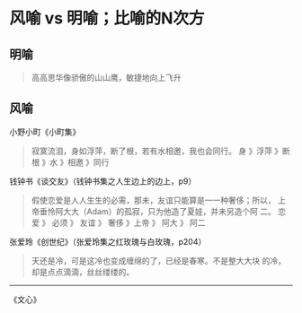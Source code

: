 # 风喻 vs 明喻；比喻的N次方

## 明喻

> ⾼高思华像骄傲的⼭山鹰，敏捷地向上飞升

## 风喻
小野小町《小町集》
> 寂寞流泪，身如浮萍，断了根，若有水相邀，我也会同行。
身 》浮萍 》断根 》水 》相邀 》同行

钱钟书《谈交友》（钱钟书集之人生边上的边上，p9）
> 假使恋爱是⼈人⽣生的必需，那未，友谊只能算是⼀一种奢侈；所以，
上帝垂怜阿⼤大（Adam）的孤寂，只为他造了夏娃，并未另造个阿
⼆。
恋爱 》 必须 》 友谊 》 奢侈 》上帝 》 阿大 》 阿二

张爱玲《创世纪》（张爱玲集之红玫瑰与白玫瑰，p204）
> 天还是冷，可是这冷也变成缠绵的了，已经是春寒。不是整⼤大块
的冷，却是点点滴滴，丝丝缕缕的。
---
《文心》
